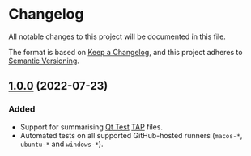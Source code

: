 # Changelog

All notable changes to this project will be documented in this file.

The format is based on [Keep a Changelog](https://keepachangelog.com/en/1.0.0/),
and this project adheres to [Semantic Versioning](https://semver.org/spec/v2.0.0.html).

## [1.0.0] (2022-07-23)

### Added
- Support for summarising [Qt Test] [TAP] files.
- Automated tests on all supported GitHub-hosted runners (`macos-*`, `ubuntu-*` and `windows-*`).

[unreleased]: https://github.com/pcolby/tap-summary/compare/v1.0.0...HEAD
[1.0.0]: https://github.com/pcolby/tap-summary/releases/tag/v1.0.0

[TAP]: https://testanything.org/ "Test Anything Protocol"
[Qt Test]: https://doc.qt.io/qt-6/qtest-overview.html "Qt Test Overview"
